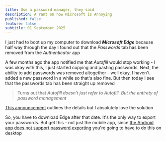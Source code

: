 ```yaml
---
title: Use a password manager, they said
description: A rant on how Microsoft is Annoying
published: false
feature: false
subtitle: 01 September 2025
---
```

I just had to boot up my computer to download **_Microsoft Edge_** because half way through the day I found out that the _Passwords_ tab has been removed from the _Authenticator_ app

A few months ago the app notified me that _Autofill_ would stop working - I was okay with this, I just started copying and pasting passwords. Next, the ability to add passwords was removed altogether - well okay, I haven't added a new password in a while so that's also fine. But then today I see that the passwords tab has been straight up removed

> Turns out that _Autofill doesn't just refer to Autofill. But the entirety of password management_

[This announcement](https://support.microsoft.com/en-us/account-billing/changes-to-microsoft-authenticator-autofill-09fd75df-dc04-4477-9619-811510805ab6) outlines the details but I absolutely love the solution

So, you have to download Edge after that date. It's the only way to export your passwords. But get this - not just the mobile app, since [the Android app does not support password exporting](https://learn.microsoft.com/en-us/answers/questions/2389677/export-passwords-edge-for-androdi) you're going to have to do this on desktop